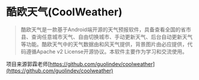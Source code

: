 # 酷欧天气(CoolWeather)
> 酷欧天气是一款基于Android端开源的天气预报软件，具备查看全国的省市县、查询任意城市天气、自由切换城市、手动更新天气、后台自动更新天气等功能。酷欧天气中的天气数据由和风天气提供，背景图片由必应提供，代码遵循Apache v2 License开源协议。本软件主要作为学习和交流使用。

项目来源郭霖老师[https://github.com/guolindev/coolweather](https://github.com/guolindev/coolweather)

